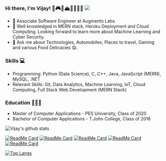 ### Hi there, I'm Vijay! 👋🎮🚙🏔️👨🏻‍🎓🌮    ![](https://komarev.com/ghpvc/?username=vijaykumarrpai)

- 👨 Associate Software Engineer at Augmento Labs.
- 🌱 Well knowledged in MERN stack, Heroku Deployment and Cloud Computing. Looking forward to learn more about Machine Learning and Cyber Security.
- 💬 Ask me about Technologies, Automobiles, Places to travel, Gaming and various Food Delicacies 😋.

<html>
  <head></head>
  <body>
    <h3> Skills 💻</h3>
    <ul>
      <li>Programming: Python (Data Science), C, C++, Java, JavaScript (MERN), MySQL, .NET</li>
      <li>Relevant Skills: Git, Data Analytics, Machine Learning, IoT, Cloud Computing, Full Stack Web Development (MERN Stack)</li>
    </ul>
    
   <h3> Education 👨🏻‍🎓</h3>
   <ul>
  <li>Master of Computer Applications - PES University, Class of 2020</li>
  <li>Bachelor of Computer Applications - T.John College, Class of 2016</li>
   </ul>
  </body>
</html>

![Vijay's github stats](https://github-readme-stats.vercel.app/api?username=vijaykumarrpai&hide=contribs,prs&show_icons=true&theme=onedark)

[![ReadMe Card](https://github-readme-stats.vercel.app/api/pin/?username=vijaykumarrpai&repo=Caption-Generator&theme=onedark)](https://github.com/vijaykumarrpai/Caption-Generator)
[![ReadMe Card](https://github-readme-stats.vercel.app/api/pin/?username=vijaykumarrpai&repo=simple-weather-app&theme=gruvbox)](https://github.com/vijaykumarrpai/simple-weather-app)
[![ReadMe Card](https://github-readme-stats.vercel.app/api/pin/?username=vijaykumarrpai&repo=mca-code&theme=dracula)](https://github.com/vijaykumarrpai/mca-code)
[![ReadMe Card](https://github-readme-stats.vercel.app/api/pin/?username=vijaykumarrpai&repo=bulk-email-aggregator&theme=nightowl)](https://github.com/vijaykumarrpai/bulk-email-aggregator)
[![ReadMe Card](https://github-readme-stats.vercel.app/api/pin/?username=vijaykumarrpai&repo=courier-system&theme=nightowl)](https://github.com/vijaykumarrpai/courier-system)

[![Top Langs](https://github-readme-stats.vercel.app/api/top-langs/?username=vijaykumarrpai&layout=compact)](https://github.com/vijaykumarrpai/github-readme-stats)
<!--
**vijaykumarrpai/vijaykumarrpai** is a ✨ _special_ ✨ repository because its `README.md` (this file) appears on your GitHub profile.

Here are some ideas to get you started:

- 🔭 I’m currently working on ...
- 🌱 I’m currently learning ...
- 👯 I’m looking to collaborate on ...
- 🤔 I’m looking for help with ...
- 💬 Ask me about ...
- 📫 How to reach me: ...
- 😄 Pronouns: ...
- ⚡ Fun fact: ...
-->
